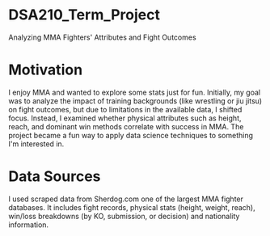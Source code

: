 # DSA210_Term_Project

Analyzing MMA Fighters' Attributes and Fight Outcomes

# **Motivation**
I enjoy MMA and wanted to explore some stats just for fun. Initially, my goal was to analyze the impact of training backgrounds (like wrestling or jiu jitsu) on fight outcomes, but due to limitations in the available data, I shifted focus. 
Instead, I examined whether physical attributes such as height, reach, and dominant win methods correlate with success in MMA. The project became a fun way to apply data science techniques to something I'm interested in.

# Data Sources
I used scraped data from Sherdog.com one of the largest MMA fighter databases. It includes fight records, physical stats (height, weight, reach), win/loss breakdowns (by KO, submission, or decision) and nationality information.

